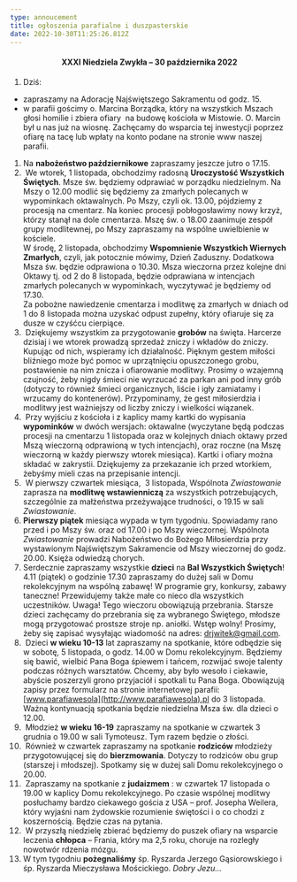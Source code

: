 ```yaml
---
type: annoucement
title: ogłoszenia parafialne i duszpasterskie
date: 2022-10-30T11:25:26.812Z
---
```

<!--StartFragment-->

<h4 style="text-align:center;">XXXI Niedziela Zwykła – 30 października 2022</h4>

1. Dziś:

*  zapraszamy na Adorację Najświętszego Sakramentu od godz. 15.
* w parafii gościmy o. Marcina Borządka, który na wszystkich Mszach głosi homilie i zbiera ofiary  na budowę kościoła w Mistowie. O. Marcin był u nas już na wiosnę. Zachęcamy do wsparcia tej inwestycji poprzez ofiarę na tacę lub wpłaty na konto podane na stronie www naszej parafii.

1.  Na **nabożeństwo październikowe** zapraszamy jeszcze jutro o 17.15.
2.  We wtorek, 1 listopada, obchodzimy radosną **Uroczystość Wszystkich Świętych**. Msze św. będziemy odprawiać w porządku niedzielnym. Na Mszy o 12.00 modlić się będziemy za zmarłych polecanych w wypominkach oktawalnych. Po Mszy, czyli ok. 13.00, pójdziemy z procesją na cmentarz. Na koniec procesji pobłogosławimy nowy krzyż, którzy stanął na dole cmentarza. Mszę św. o 18.00 zaanimuje zespół grupy modlitewnej, po Mszy zapraszamy na wspólne uwielbienie w kościele.\
   W środę, 2 listopada, obchodzimy **Wspomnienie Wszystkich Wiernych Zmarłych**, czyli, jak potocznie mówimy, Dzień Zaduszny. Dodatkowa Msza św. będzie odprawiona o 10.30. Msza wieczorna przez kolejne dni Oktawy tj. od 2 do 8 listopada, będzie odprawiana w intencjach zmarłych polecanych w wypominkach, wyczytywać je będziemy od 17.30.\
   Za pobożne nawiedzenie cmentarza i modlitwę za zmarłych w dniach od 1 do 8 listopada można uzyskać odpust zupełny, który ofiaruje się za dusze w czyśćcu cierpiące.
3.  Dziękujemy wszystkim za przygotowanie **grobów** na święta. Harcerze dzisiaj i we wtorek prowadzą sprzedaż zniczy i wkładów do zniczy. Kupując od nich, wspieramy ich działalność. Pięknym gestem miłości bliźniego może być pomoc w uprzątnięciu opuszczonego grobu, postawienie na nim znicza i ofiarowanie modlitwy. Prosimy o wzajemną czujność, żeby nigdy śmieci nie wyrzucać za parkan ani pod inny grób (dotyczy to również śmieci organicznych, liście i igły zamiatamy i wrzucamy do kontenerów). Przypominamy, że gest miłosierdzia i modlitwy jest ważniejszy od liczby zniczy i wielkości wiązanek.
4.  Przy wyjściu z kościoła i z kaplicy mamy kartki do wypisania **wypominków** w dwóch wersjach: oktawalne (wyczytane będą podczas procesji na cmentarzu 1 listopada oraz w kolejnych dniach oktawy przed Mszą wieczorną odprawioną w tych intencjach), oraz roczne (na Mszę wieczorną w każdy pierwszy wtorek miesiąca). Kartki i ofiary można składać w zakrystii. Dziękujemy za przekazanie ich przed wtorkiem, żebyśmy mieli czas na przepisanie intencji.
5.  W pierwszy czwartek miesiąca,  3 listopada, Wspólnota *Zwiastowanie* zaprasza na **modlitwę wstawienniczą** za wszystkich potrzebujących, szczególnie za małżeństwa przeżywające trudności, o 19.15 w sali *Zwiastowanie*.
6. **Pierwszy piątek** miesiąca wypada w tym tygodniu. Spowiadamy rano przed i po Mszy św. oraz od 17.00 i po Mszy wieczornej. Wspólnota *Zwiastowanie* prowadzi Nabożeństwo do Bożego Miłosierdzia przy wystawionym Najświętszym Sakramencie od Mszy wieczornej do godz. 20.00. Księża odwiedzą chorych.
7. Serdecznie zapraszamy wszystkie **dzieci** na **Bal Wszystkich Świętych**! 4.11 (piątek) o godzinie 17.30 zapraszamy do dużej sali w Domu rekolekcyjnym na wspólną zabawę! W programie gry, konkursy, zabawy taneczne! Przewidujemy także małe co nieco dla wszystkich uczestników. Uwaga! Tego wieczoru obowiązują przebrania. Starsze dzieci zachęcamy do przebrania się za wybranego Świętego, młodsze mogą przygotować prostsze stroje np. aniołki. Wstęp wolny! Prosimy, żeby się zapisać wysyłając wiadomość na adres: [drjwitek@gmail.com](mailto:drjwitek@gmail.com).
8.  Dzieci **w wieku 10-13** lat zapraszamy na spotkanie, które odbędzie się w sobotę, 5 listopada, o godz. 14.00 w Domu rekolekcyjnym. Będziemy się bawić, wielbić Pana Boga śpiewem i tańcem, rozwijać swoje talenty podczas różnych warsztatów. Chcemy, aby było wesoło i ciekawie, abyście poszerzyli grono przyjaciół i spotkali tu Pana Boga. Obowiązują zapisy przez formularz na stronie internetowej parafii: [www.parafiawesola](http://www.parafiawesola).pl do 3 listopada. Ważną kontynuacją spotkania będzie niedzielna Msza św. dla dzieci o 12.00.
9.  Młodzież **w wieku 16-19** zapraszamy na spotkanie w czwartek 3 grudnia o 19.00 w sali Tymoteusz. Tym razem będzie o złości.
10.  Również w czwartek zapraszamy na spotkanie **rodziców** młodzieży przygotowującej się do **bierzmowania**. Dotyczy to rodziców obu grup (starszej i młodszej). Spotkamy się w dużej sali Domu rekolekcyjnego o 20.00.
11.  Zapraszamy na spotkanie z **judaizmem** : w czwartek 17 listopada o 19.00 w kaplicy Domu rekolekcyjnego. Po czasie wspólnej modlitwy posłuchamy bardzo ciekawego gościa z USA – prof. Josepha Weilera, który wyjaśni nam żydowskie rozumienie świętości i o co chodzi z koszernością. Będzie czas na pytania.
12.  W przyszłą niedzielę zbierać będziemy do puszek ofiary na wsparcie leczenia **chłopca** – Frania, który ma 2,5 roku, choruje na rozległy nowotwór rdzenia mózgu.
13. W tym tygodniu **pożegnaliśmy** śp. Ryszarda Jerzego Gąsiorowskiego i śp. Ryszarda Mieczysława Mościckiego. *Dobry Jezu…*

 

<!--EndFragment-->